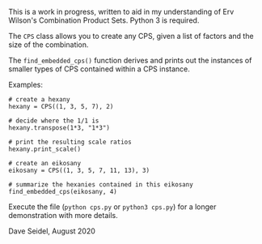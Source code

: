 This is a work in progress, written to aid in my understanding of Erv Wilson's Combination Product Sets. Python 3 is required.

The `CPS` class allows you to create any CPS, given a list of factors and the size of the combination.

The `find_embedded_cps()` function derives and prints out the instances of smaller types of CPS contained within a CPS instance.

Examples:
```
# create a hexany
hexany = CPS((1, 3, 5, 7), 2)

# decide where the 1/1 is
hexany.transpose(1*3, "1*3")

# print the resulting scale ratios
hexany.print_scale()
```

```
# create an eikosany
eikosany = CPS((1, 3, 5, 7, 11, 13), 3)

# summarize the hexanies contained in this eikosany
find_embedded_cps(eikosany, 4)
```

Execute the file (`python cps.py` or `python3 cps.py`) for a longer demonstration with more details.

Dave Seidel, August 2020
